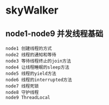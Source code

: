 # skyWalker

## node1-node9 并发线程基础
    node1 创建线程的方式
    node2 线程的通知和等待
    node3 等待线程终止的join方法
    node4 让线程睡眠的sleep方法
    node5 线程的yield方法
    node6 线程的interrupted方法
    node7 线程死锁
    node8 守护线程
    node9 ThreadLocal